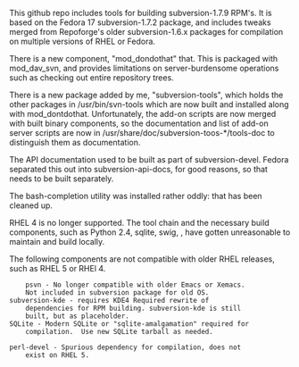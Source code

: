 This github repo includes tools for building subversion-1.7.9
RPM's. It is based on the Fedora 17 subversion-1.7.2 package, and
includes tweaks merged from Repoforge's older subversion-1.6.x
packages for compilation on multiple versions of RHEL or Fedora.

There is a new component, "mod_dondothat" that. This is packaged
with mod_dav_svn, and provides limitations on server-burdensome
operations such as checking out entire repository trees.

There is a new package added by me, "subversion-tools", which holds
the other packages in /usr/bin/svn-tools which are now built and
installed along with mod_dontdothat. Unfortunately, the add-on scripts
are now merged with built binary components, so the documentation and
list of add-on server scripts are now in
/usr/share/doc/subversion-toos-*/tools-doc to distinguish them as
documentation.

The API documentation used to be built as part of subversion-devel.
Fedora separated this out into subversion-api-docs, for good reasons,
so that needs to be built separately.

The bash-completion utility was installed rather oddly: that has been
cleaned up.

RHEL 4 is no longer supported. The tool chain and the necessary build
components, such as Python 2.4, sqlite, swig, , have gotten
unreasonable to maintain and build locally.

The following components are not compatible with older RHEL releases,
such as RHEL 5 or RHEl 4.

        psvn - No longer compatible with older Emacs or Xemacs.
		Not included in subversion package for old OS.
	subversion-kde - requires KDE4 Required rewrite of
		dependencies for RPM building. subversion-kde is still
		built, but as placeholder.
	SQLite - Modern SQLite or "sqlite-amalgamation" required for
		compilation.  Use new SQLite tarball as needed.

	perl-devel - Spurious dependency for compilation, does not
		exist on RHEL 5.

